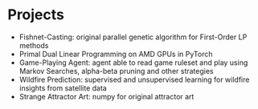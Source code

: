 # Projects

- Fishnet-Casting: original parallel genetic algorithm for First-Order LP methods
- Primal Dual Linear Programming on AMD GPUs in PyTorch
- Game-Playing Agent: agent able to read game ruleset and play using Markov Searches, alpha-beta pruning and other strategies
- Wildfire Prediction: supervised and unsupervised learning for wildfire insights from satellite data
- Strange Attractor Art: numpy for original attractor art

